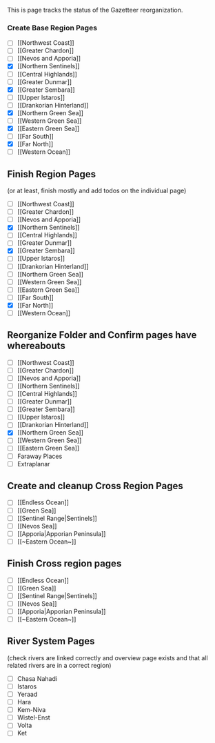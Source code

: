 
This is page tracks the status of the Gazetteer reorganization. 

### Create Base Region Pages

* [ ] [[Northwest Coast]]
* [ ] [[Greater Chardon]]
* [ ] [[Nevos and Apporia]]
* [x] [[Northern Sentinels]]
* [ ] [[Central Highlands]]
* [ ] [[Greater Dunmar]]
* [x] [[Greater Sembara]]
* [ ] [[Upper Istaros]]
* [ ] [[Drankorian Hinterland]]
* [x] [[Northern Green Sea]]
* [ ] [[Western Green Sea]]
* [x] [[Eastern Green Sea]]
* [ ] [[Far South]]
* [x] [[Far North]]
* [ ] [[Western Ocean]]

## Finish Region Pages
(or at least, finish mostly and add todos on the individual page)
* [ ] [[Northwest Coast]]
* [ ] [[Greater Chardon]]
* [ ] [[Nevos and Apporia]]
* [x] [[Northern Sentinels]]
* [ ] [[Central Highlands]]
* [ ] [[Greater Dunmar]]
* [x] [[Greater Sembara]]
* [ ] [[Upper Istaros]]
* [ ] [[Drankorian Hinterland]]
* [ ] [[Northern Green Sea]]
* [ ] [[Western Green Sea]]
* [ ] [[Eastern Green Sea]]
* [ ] [[Far South]]
* [x] [[Far North]]
* [ ] [[Western Ocean]]

## Reorganize Folder and Confirm pages have whereabouts
* [ ] [[Northwest Coast]]
* [ ] [[Greater Chardon]]
* [ ] [[Nevos and Apporia]]
* [ ] [[Northern Sentinels]]
* [ ] [[Central Highlands]]
* [ ] [[Greater Dunmar]]
* [ ] [[Greater Sembara]]
* [ ] [[Upper Istaros]]
* [ ] [[Drankorian Hinterland]]
* [x] [[Northern Green Sea]]
* [ ] [[Western Green Sea]]
* [ ] [[Eastern Green Sea]]
* [ ] Faraway Places
* [ ] Extraplanar

## Create and cleanup Cross Region Pages
* [ ] [[Endless Ocean]]
* [ ] [[Green Sea]]
* [ ] [[Sentinel Range|Sentinels]]
* [ ] [[Nevos Sea]]
* [ ] [[Apporia|Apporian Peninsula]]
* [ ] [[~Eastern Ocean~]]

## Finish Cross region pages
* [ ] [[Endless Ocean]]
* [ ] [[Green Sea]]
* [ ] [[Sentinel Range|Sentinels]]
* [ ] [[Nevos Sea]]
* [ ] [[Apporia|Apporian Peninsula]]
* [ ] [[~Eastern Ocean~]]

## River System Pages
(check rivers are linked correctly and overview page exists and that all related rivers are in a correct region)
* [ ] Chasa Nahadi
* [ ] Istaros
* [ ] Yeraad
* [ ] Hara
* [ ] Kem-Niva
* [ ] Wistel-Enst
* [ ] Volta
* [ ] Ket